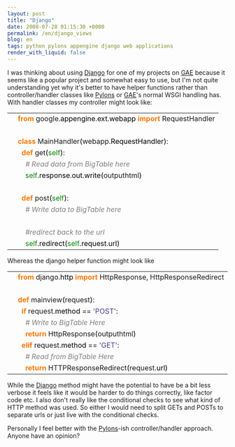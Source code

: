 ```yaml
---
layout: post
title: "Django"
date: 2008-07-28 01:15:30 +0000
permalink: /en/django_views
blog: en
tags: python pylons appengine django web applications
render_with_liquid: false
---
```


<p>I was thinking about using <a href="http://www.djangoproject.com/" title="Django">Django</a> for one of my projects on <a href="http://code.google.com/appengine/" title="Google App Engine">GAE</a> because it seems like a popular project and somewhat easy to use, but I'm not quite understanding yet why it's better to have helper functions rather than controller/handler classes like <a href="http://pylonshq.com/" title="Pylons">Pylons</a> or <a href="http://code.google.com/appengine/" title="Google App Engine">GAE</a>'s normal WSGI handling has. With handler classes my controller might look like:</p>

<div class="codeblock amc_python amc_short"><table><tr class="amc_code_odd"><td class="amc_line"><div class="amc1"></div></td><td><span style="color: #ff7700;font-weight:bold;">from</span> google.<span style="color: black;">appengine</span>.<span style="color: black;">ext</span>.<span style="color: black;">webapp</span> <span style="color: #ff7700;font-weight:bold;">import</span> RequestHandler<br /></td></tr><tr class="amc_code_even"><td class="amc_line"><div class="amc2"></div></td><td><br /></td></tr><tr class="amc_code_odd"><td class="amc_line"><div class="amc3"></div></td><td><span style="color: #ff7700;font-weight:bold;">class</span> MainHandler<span style="color: black;">&#40;</span>webapp.<span style="color: black;">RequestHandler</span><span style="color: black;">&#41;</span>:<br /></td></tr><tr class="amc_code_even"><td class="amc_line"><div class="amc4"></div></td><td>&nbsp; <span style="color: #ff7700;font-weight:bold;">def</span> get<span style="color: black;">&#40;</span><span style="color: #008000;">self</span><span style="color: black;">&#41;</span>:<br /></td></tr><tr class="amc_code_odd"><td class="amc_line"><div class="amc5"></div></td><td>&nbsp; &nbsp; <span style="color: #808080; font-style: italic;"># Read data from BigTable here</span><br /></td></tr><tr class="amc_code_even"><td class="amc_line"><div class="amc6"></div></td><td>&nbsp; &nbsp; <span style="color: #008000;">self</span>.<span style="color: black;">response</span>.<span style="color: black;">out</span>.<span style="color: black;">write</span><span style="color: black;">&#40;</span>outputhtml<span style="color: black;">&#41;</span><br /></td></tr><tr class="amc_code_odd"><td class="amc_line"><div class="amc7"></div></td><td><br /></td></tr><tr class="amc_code_even"><td class="amc_line"><div class="amc8"></div></td><td>&nbsp; <span style="color: #ff7700;font-weight:bold;">def</span> post<span style="color: black;">&#40;</span><span style="color: #008000;">self</span><span style="color: black;">&#41;</span>:<br /></td></tr><tr class="amc_code_odd"><td class="amc_line"><div class="amc9"></div></td><td>&nbsp; &nbsp; <span style="color: #808080; font-style: italic;"># Write data to BigTable here</span><br /></td></tr><tr class="amc_code_even"><td class="amc_line"><div class="amc0"><div class="amc1"></div></div></td><td><br /></td></tr><tr class="amc_code_odd"><td class="amc_line"><div class="amc1"><div class="amc1"></div></div></td><td>&nbsp; &nbsp; <span style="color: #808080; font-style: italic;">#redirect back to the url</span><br /></td></tr><tr class="amc_code_even"><td class="amc_line"><div class="amc2"><div class="amc1"></div></div></td><td>&nbsp; &nbsp; <span style="color: #008000;">self</span>.<span style="color: black;">redirect</span><span style="color: black;">&#40;</span><span style="color: #008000;">self</span>.<span style="color: black;">request</span>.<span style="color: black;">url</span><span style="color: black;">&#41;</span></td></tr></table></div>

<p>Whereas the django helper function might look like</p>

<div class="codeblock amc_python amc_short"><table><tr class="amc_code_odd"><td class="amc_line"><div class="amc1"></div></td><td><span style="color: #ff7700;font-weight:bold;">from</span> django.<span style="color: black;">http</span> <span style="color: #ff7700;font-weight:bold;">import</span> HttpResponse, HttpResponseRedirect<br /></td></tr><tr class="amc_code_even"><td class="amc_line"><div class="amc2"></div></td><td><br /></td></tr><tr class="amc_code_odd"><td class="amc_line"><div class="amc3"></div></td><td><span style="color: #ff7700;font-weight:bold;">def</span> mainview<span style="color: black;">&#40;</span>request<span style="color: black;">&#41;</span>:<br /></td></tr><tr class="amc_code_even"><td class="amc_line"><div class="amc4"></div></td><td>&nbsp; <span style="color: #ff7700;font-weight:bold;">if</span> request.<span style="color: black;">method</span> == <span style="color: #483d8b;">'POST'</span>:<br /></td></tr><tr class="amc_code_odd"><td class="amc_line"><div class="amc5"></div></td><td>&nbsp; &nbsp; <span style="color: #808080; font-style: italic;"># Write to BigTable Here</span><br /></td></tr><tr class="amc_code_even"><td class="amc_line"><div class="amc6"></div></td><td>&nbsp; &nbsp; <span style="color: #ff7700;font-weight:bold;">return</span> HttpResponse<span style="color: black;">&#40;</span>outputhtml<span style="color: black;">&#41;</span><br /></td></tr><tr class="amc_code_odd"><td class="amc_line"><div class="amc7"></div></td><td>&nbsp; <span style="color: #ff7700;font-weight:bold;">elif</span> request.<span style="color: black;">method</span> == <span style="color: #483d8b;">'GET'</span>:<br /></td></tr><tr class="amc_code_even"><td class="amc_line"><div class="amc8"></div></td><td>&nbsp; &nbsp; <span style="color: #808080; font-style: italic;"># Read from BigTable Here</span><br /></td></tr><tr class="amc_code_odd"><td class="amc_line"><div class="amc9"></div></td><td>&nbsp; &nbsp; <span style="color: #ff7700;font-weight:bold;">return</span> HTTPResponseRedirect<span style="color: black;">&#40;</span>request.<span style="color: black;">url</span><span style="color: black;">&#41;</span></td></tr></table></div>

<p>While the <a href="http://www.djangoproject.com/" title="Django">Django</a> method might have the potential to have be a bit less verbose it feels like it would be harder to do things correctly, like factor code etc. I also don't really like the conditional checks to see what kind of HTTP method was used. So either I would need to split GETs and POSTs to separate urls or just live with the conditional checks.</p>

<p>Personally I feel better with the <a href="http://pylonshq.com/" title="Pylons">Pylons</a>-ish controller/handler approach. Anyone have an opinion?</p>
